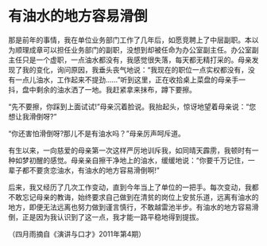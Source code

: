 # 有油水的地方容易滑倒

那是前年的事情，我在单位业务部门工作了几年后，如愿竞聘上了中层副职。本以为顺理成章可以担任业务部门的副职，没想到却被任命为办公室副主任。办公室副主任只是一个虚职，一点油水都没有，我感觉很失落，每天都无精打采的。母亲发现了我的变化，询问原因，我垂头丧气地说：“我现在的职位一点实权都没有，没有一点儿油水，工作起来不提劲……”听到这里，正在收拾桌上菜盘的母亲手一抖，盘中剩余的油水洒了一地。我赶紧拿来抹布，蹲下要擦。 

“先不要擦，你踩到上面试试!”母亲沉着脸说。我抬起头，惊讶地望着母亲说：“您想让我滑倒呀?” 

“你还害怕滑倒呀?那儿不是有油水吗？”母亲厉声呵斥道。 

有生以来，一向慈爱的母亲第一次这样严厉地训斥我，如同晴天霹雳，我顿时有一种如梦初醒的感觉。母亲亲自擦干净地上的油水，缓缓地说：“你要千万记住，一辈子都不要贪恋油水，有油水的地方容易滑倒啊!” 

后来，我又经历了几次工作变动，直到今年当上了单位的一把手。每次变动，我都不敢忘记母亲的教诲，始终要求自己做到在清贫的岗位上安贫乐道，远离有油水的地方，即便无法远离也努力做到谨言慎行，不敢越雷池半步。有油水的地方容易滑倒，正是因为我认识到了这一点，我才能一路平稳地得到提拔。 

（四月雨摘自《演讲与口才》2011年第4期）